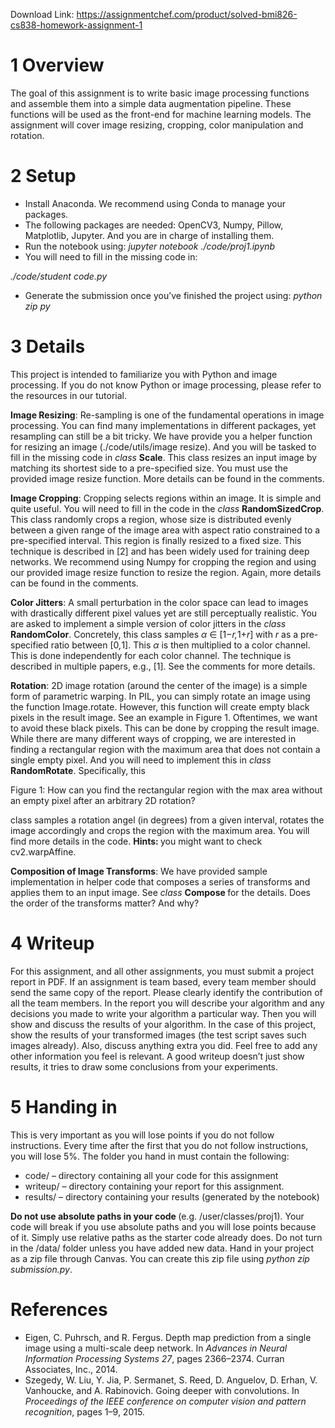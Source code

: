 Download Link: https://assignmentchef.com/product/solved-bmi826-cs838-homework-assignment-1
<br>
<h1>1           Overview</h1>

The goal of this assignment is to write basic image processing functions and assemble them into a simple data augmentation pipeline. These functions will be used as the front-end for machine learning models. The assignment will cover image resizing, cropping, color manipulation and rotation.

<h1>2           Setup</h1>

<ul>

 <li>Install Anaconda. We recommend using Conda to manage your packages.</li>

 <li>The following packages are needed: OpenCV3, Numpy, Pillow, Matplotlib, Jupyter. And you are in charge of installing them.</li>

 <li>Run the notebook using: <em>jupyter notebook ./code/proj1.ipynb</em></li>

 <li>You will need to fill in the missing code in:</li>

</ul>

<em>./code/student </em><em>code.py</em>

<ul>

 <li>Generate the submission once you’ve finished the project using: <em>python zip </em><em>py</em></li>

</ul>

<h1>3           Details</h1>

This project is intended to familiarize you with Python and image processing. If you do not know Python or image processing, please refer to the resources in our tutorial.

<strong>Image Resizing</strong>: Re-sampling is one of the fundamental operations in image processing. You can find many implementations in different packages, yet resampling can still be a bit tricky. We have provide you a helper function for resizing an image (./code/utils/image resize). And you will be tasked to fill in the missing code in <em>class </em><strong>Scale</strong>. This class resizes an input image by matching its shortest side to a pre-specified size. You must use the provided image resize function. More details can be found in the comments.

<strong>Image Cropping</strong>: Cropping selects regions within an image. It is simple and quite useful. You will need to fill in the code in the <em>class </em><strong>RandomSizedCrop</strong>. This class randomly crops a region, whose size is distributed evenly between a given range of the image area with aspect ratio constrained to a pre-specified interval. This region is finally resized to a fixed size. This technique is described in [2] and has been widely used for training deep networks. We recommend using Numpy for cropping the region and using our provided image resize function to resize the region. Again, more details can be found in the comments.

<strong>Color Jitters</strong>: A small perturbation in the color space can lead to images with drastically different pixel values yet are still perceptually realistic. You are asked to implement a simple version of color jitters in the <em>class </em><strong>RandomColor</strong>. Concretely, this class samples <em>α </em>∈ [1−<em>r,</em>1+<em>r</em>] with <em>r </em>as a pre-specified ratio between [0<em>,</em>1]. This <em>α </em>is then multiplied to a color channel. This is done independently for each color channel. The technique is described in multiple papers, e.g., [1]. See the comments for more details.

<strong>Rotation</strong>: 2D image rotation (around the center of the image) is a simple form of parametric warping. In PIL, you can simply rotate an image using the function Image.rotate. However, this function will create empty black pixels in the result image. See an example in Figure 1. Oftentimes, we want to avoid these black pixels. This can be done by cropping the result image. While there are many different ways of cropping, we are interested in finding a rectangular region with the maximum area that does not contain a single empty pixel. And you will need to implement this in <em>class </em><strong>RandomRotate</strong>. Specifically, this

Figure 1: How can you find the rectangular region with the max area without an empty pixel after an arbitrary 2D rotation?

class samples a rotation angel (in degrees) from a given interval, rotates the image accordingly and crops the region with the maximum area. You will find more details in the code. <strong>Hints: </strong>you might want to check cv2.warpAffine.

<strong>Composition of Image Transforms</strong>: We have provided sample implementation in helper code that composes a series of transforms and applies them to an input image. See <em>class </em><strong>Compose </strong>for the details. Does the order of the transforms matter? And why?

<h1>4           Writeup</h1>

For this assignment, and all other assignments, you must submit a project report in PDF. If an assignment is team based, every team member should send the same copy of the report. Please clearly identify the contribution of all the team members. In the report you will describe your algorithm and any decisions you made to write your algorithm a particular way. Then you will show and discuss the results of your algorithm. In the case of this project, show the results of your transformed images (the test script saves such images already). Also, discuss anything extra you did. Feel free to add any other information you feel is relevant. A good writeup doesn’t just show results, it tries to draw some conclusions from your experiments.

<h1>5           Handing in</h1>

This is very important as you will lose points if you do not follow instructions. Every time after the first that you do not follow instructions, you will lose 5%. The folder you hand in must contain the following:

<ul>

 <li>code/ – directory containing all your code for this assignment</li>

 <li>writeup/ – directory containing your report for this assignment.</li>

 <li>results/ – directory containing your results (generated by the notebook)</li>

</ul>

<strong>Do not use absolute paths in your code </strong>(e.g. /user/classes/proj1). Your code will break if you use absolute paths and you will lose points because of it. Simply use relative paths as the starter code already does. Do not turn in the /data/ folder unless you have added new data. Hand in your project as a zip file through Canvas. You can create this zip file using <em>python zip </em><em>submission.py</em>.

<h1>References</h1>

<ul>

 <li>Eigen, C. Puhrsch, and R. Fergus. Depth map prediction from a single image using a multi-scale deep network. In <em>Advances in Neural Information Processing Systems 27</em>, pages 2366–2374. Curran Associates, Inc., 2014.</li>

 <li>Szegedy, W. Liu, Y. Jia, P. Sermanet, S. Reed, D. Anguelov, D. Erhan, V. Vanhoucke, and A. Rabinovich. Going deeper with convolutions. In <em>Proceedings of the IEEE conference on computer vision and pattern recognition</em>, pages 1–9, 2015.</li>

</ul>